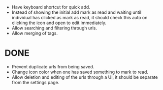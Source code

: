 - Have keyboard shortcut for quick add.
- Instead of showing the initial add mark as read and waiting until individual has clicked as mark as read, it should check this auto on clicking the icon and open to edit immediately.
- Allow searching and filtering through urls.
- Allow merging of tags.

# DONE
- Prevent duplicate urls from being saved.
- Change icon color when one has saved something to mark to read.
- Allow deletion and editing of the urls through a UI, it should be separate from the settings page.